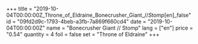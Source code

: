 +++
title = "2019-10-04T00:00:00Z_Throne_of_Eldraine_Bonecrusher_Giant_//_Stomp_[en]_false"
id = "09fd2d9c-1793-4beb-a3fb-7a869f660cd4"
date = "2019-10-04T00:00:00Z"
name = "Bonecrusher Giant // Stomp"
lang = ["en"]
price = "0.54"
quantity = 4
foil = false
set = "Throne of Eldraine"
+++
